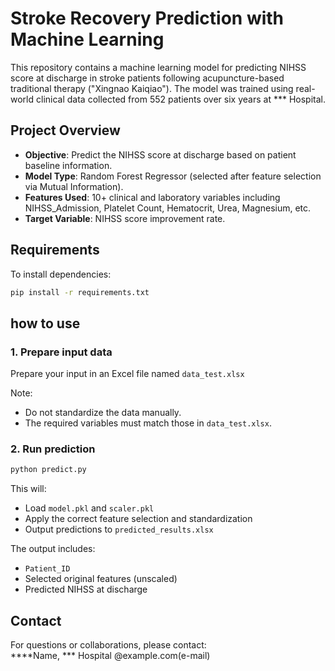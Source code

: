 
# Stroke Recovery Prediction with Machine Learning

This repository contains a machine learning model for predicting NIHSS score at discharge in stroke patients following acupuncture-based traditional therapy ("Xingnao Kaiqiao"). The model was trained using real-world clinical data collected from 552 patients over six years at *** Hospital.

## Project Overview

- **Objective**: Predict the NIHSS score at discharge based on patient baseline information.
- **Model Type**: Random Forest Regressor (selected after feature selection via Mutual Information).
- **Features Used**: 10+ clinical and laboratory variables including NIHSS_Admission, Platelet Count, Hematocrit, Urea, Magnesium, etc.
- **Target Variable**: NIHSS score improvement rate.

## Requirements

To install dependencies:

```bash
pip install -r requirements.txt
```


## how to use

### 1. Prepare input data

Prepare your input in an Excel file named `data_test.xlsx`

Note:
- Do not standardize the data manually.
- The required variables must match those in `data_test.xlsx`.

### 2. Run prediction

```bash
python predict.py
```

This will:

- Load `model.pkl` and `scaler.pkl`
- Apply the correct feature selection and standardization
- Output predictions to `predicted_results.xlsx`

The output includes:

- `Patient_ID`
- Selected original features (unscaled)
- Predicted NIHSS at discharge


## Contact

For questions or collaborations, please contact:  
****Name, *** Hospital
@example.com(e-mail)
